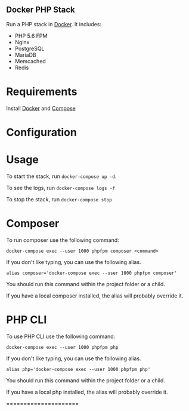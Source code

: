 Docker PHP Stack
----------------

Run a PHP stack in [Docker]. It includes:

- PHP 5.6 FPM
- Nginx
- PostgreSQL
- MariaDB
- Memcached
- Redis

Requirements
============
Install [Docker] and [Compose]

Configuration
=============

Usage
=====

To start the stack, run `docker-compose up -d`.

To see the logs, run `docker-compose logs -f`

To stop the stack, run `docker-compose stop`

Composer
========

To run composer use the following command:

```
docker-compose exec --user 1000 phpfpm composer <command>
```

If you don't like typing, you can use the following alias.

```
alias composer='docker-compose exec --user 1000 phpfpm composer'
```

You should run this command within the project folder or a child.

If you have a local composer installed, the alias will probably override it.

PHP CLI
========

To use PHP CLI use the following command:

```
docker-compose exec --user 1000 phpfpm php
```

If you don't like typing, you can use the following alias.

```
alias php='docker-compose exec --user 1000 phpfpm php'
```

You should run this command within the project folder or a child.

If you have a local php installed, the alias will probably override it.

=====================

[Docker]:                      https://www.docker.io/
[Compose]:                     http://docs.docker.com/compose/install/
